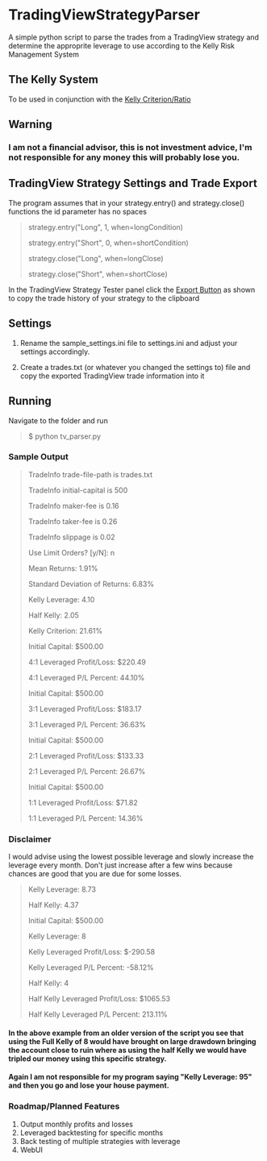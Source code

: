 # TradingViewStrategyParser
A simple python script to parse the trades from a TradingView strategy and determine the approprite leverage to use according to the Kelly Risk Management System

## The Kelly System
To be used in conjunction with the [Kelly Criterion/Ratio](https://www.tradingview.com/script/bnpAXRtm-Kelly-Ratio/)

## Warning
### I am not a financial advisor, this is not investment advice, I'm not responsible for any money this will probably lose you.


## TradingView Strategy Settings and Trade Export
The program assumes that in your strategy.entry() and strategy.close() functions the id parameter has no spaces


>strategy.entry("Long", 1, when=longCondition)
>
>strategy.entry("Short", 0,  when=shortCondition)
>
>strategy.close("Long", when=longClose)
>
>strategy.close("Short", when=shortClose)


In the TradingView Strategy Tester panel click the [Export Button](https://i.imgur.com/m6oyxDH.png) as shown to copy the trade history of your strategy to the clipboard


## Settings
1. Rename the sample_settings.ini file to settings.ini and adjust your settings accordingly.

2. Create a trades.txt (or whatever you changed the settings to) file and copy the exported TradingView trade information into it

## Running
Navigate to the folder and run

>$ python tv_parser.py

### Sample Output

>TradeInfo trade-file-path is trades.txt
>
>TradeInfo initial-capital is 500
>
>TradeInfo maker-fee is 0.16
>
>TradeInfo taker-fee is 0.26
>
>TradeInfo slippage is 0.02
>
>Use Limit Orders? [y/N]: n
>
>
>Mean Returns: 1.91%
>
>Standard Deviation of Returns: 6.83%
>
>
>Kelly Leverage: 4.10
>
>Half Kelly: 2.05
>
>Kelly Criterion: 21.61%
>
>Initial Capital: $500.00
>
>4:1 Leveraged Profit/Loss: $220.49
>
>4:1 Leveraged P/L Percent: 44.10%
>
>
>
>
>Initial Capital: $500.00
>
>3:1 Leveraged Profit/Loss: $183.17
>
>3:1 Leveraged P/L Percent: 36.63%
>
>
>
>
>Initial Capital: $500.00
>
>2:1 Leveraged Profit/Loss: $133.33
>
>2:1 Leveraged P/L Percent: 26.67%
>
>
>
>
>Initial Capital: $500.00
>
>1:1 Leveraged Profit/Loss: $71.82
>
>1:1 Leveraged P/L Percent: 14.36%


### Disclaimer
I would advise using the lowest possible leverage and slowly increase the leverage every month. Don't just increase after a few wins because chances are good that you are due for some losses.

>Kelly Leverage: 8.73
>
>Half Kelly: 4.37
>
>Initial Capital: $500.00
>
>
>Kelly Leverage: 8
>
>Kelly Leveraged Profit/Loss: $-290.58
>
>Kelly Leveraged P/L Percent: -58.12%
>
>
>
>
>Half Kelly: 4
>
>Half Kelly Leveraged Profit/Loss: $1065.53
>
>Half Kelly Leveraged P/L Percent: 213.11%

#### In the above example from an older version of the script you see that using the Full Kelly of 8 would have brought on large drawdown bringing the account close to ruin where as using the half Kelly we would have tripled our money using this specific strategy.


#### Again I am not responsible for my program saying "Kelly Leverage: 95" and then you go and lose your house payment.

### Roadmap/Planned Features
1. Output monthly profits and losses
2. Leveraged backtesting for specific months
3. Back testing of multiple strategies with leverage
4. WebUI
